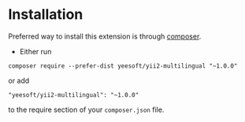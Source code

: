 Installation
============

Preferred way to install this extension is through [composer](http://getcomposer.org/download/).

- Either run

```
composer require --prefer-dist yeesoft/yii2-multilingual "~1.0.0"
```

or add

```
"yeesoft/yii2-multilingual": "~1.0.0"
```

to the require section of your `composer.json` file.
